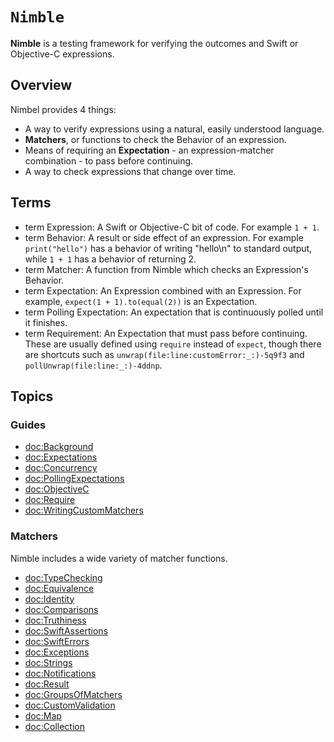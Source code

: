 # ``Nimble``

**Nimble** is a testing framework for verifying the outcomes and Swift or Objective-C expressions.

## Overview

Nimbel provides 4 things:

- A way to verify expressions using a natural, easily understood language.
- **Matchers**, or functions to check the Behavior of an expression.
- Means of requiring an **Expectation** - an expression-matcher combination - to pass before continuing.
- A way to check expressions that change over time.

## Terms

- term Expression: A Swift or Objective-C bit of code. For example `1 + 1`.
- term Behavior: A result or side effect of an expression. For example
`print("hello")` has a behavior of writing "hello\n" to standard output, while
`1 + 1` has a behavior of returning 2.
- term Matcher: A function from Nimble which checks an Expression's Behavior.
- term Expectation: An Expression combined with an Expression. For example,
`expect(1 + 1).to(equal(2))` is an Expectation.
- term Polling Expectation: An expectation that is continuously polled until it
finishes.
- term Requirement: An Expectation that must pass before continuing. These are
usually defined using `require` instead of `expect`, though there are shortcuts
such as ``unwrap(file:line:customError:_:)-5q9f3`` and ``pollUnwrap(file:line:_:)-4ddnp``.

## Topics

### Guides

- <doc:Background>
- <doc:Expectations>
- <doc:Concurrency>
- <doc:PollingExpectations>
- <doc:ObjectiveC>
- <doc:Require>
- <doc:WritingCustomMatchers>

### Matchers

Nimble includes a wide variety of matcher functions.

- <doc:TypeChecking>
- <doc:Equivalence>
- <doc:Identity>
- <doc:Comparisons>
- <doc:Truthiness>
- <doc:SwiftAssertions>
- <doc:SwiftErrors>
- <doc:Exceptions>
- <doc:Strings>
- <doc:Notifications>
- <doc:Result>
- <doc:GroupsOfMatchers>
- <doc:CustomValidation>
- <doc:Map>
- <doc:Collection>
